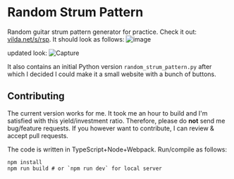 # Random Strum Pattern

Random guitar strum pattern generator for practice.
Check it out: [vilda.net/s/rsp](https://vilda.net/s/rsp/).
It should look as follows: ![image](https://user-images.githubusercontent.com/7661193/168054877-45fb21e7-5929-403b-be14-66df3dd7806c.png)

updated look: ![Capture](https://user-images.githubusercontent.com/75474698/235368038-2ced5129-bec6-4fd6-9d87-c69bbc478ba4.PNG)

It also contains an initial Python version `random_strum_pattern.py` after which I decided I could make it a small website with a bunch of buttons.

## Contributing

The current version works for me.
It took me an hour to build and I'm satisfied with this yield/investment ratio.
Therefore, please do **not** send me bug/feature requests.
If you however want to contribute, I can review & accept pull requests.

The code is written in TypeScript+Node+Webpack.
Run/compile as follows:

```
npm install
npm run build # or `npm run dev` for local server
```
